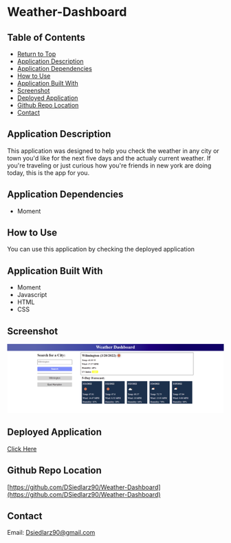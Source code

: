 # Weather-Dashboard

  ## Table of Contents
  * [Return to Top](#)
  * [Application Description](#application-description)
  * [Application Dependencies](#application-dependencies)
  * [How to Use](#how-to-use)
  * [Application Built With](#application-built-with)
  * [Screenshot](#screenshot)
  * [Deployed Application](#deployed-application)
  * [Github Repo Location](#github-repo-location)
  * [Contact](#contact)
  
  ## Application Description
  This application was designed to help you check the weather in any city or town you'd like for the next five days and the actualy current weather. If you're traveling or just curious how you're friends in new york are doing today, this is the app for you.
  
  ## Application Dependencies
  * Moment
  
  ## How to Use
  You can use this application by checking the deployed application
  

  ## Application Built With
  * Moment
  * Javascript
  * HTML
  * CSS
  
  ## Screenshot
  ![Application Screenshot](./assets/images/Dashboard-SS.png)

  ## Deployed Application
  [Click Here](https://dsiedlarz90.github.io/Weather-Dashboard/)
  
  ## Github Repo Location
 [https://github.com/DSiedlarz90/Weather-Dashboard](https://github.com/DSiedlarz90/Weather-Dashboard)

  ## Contact
  Email: Dsiedlarz90@gmail.com